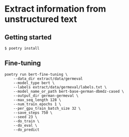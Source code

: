 # Extract information from unstructured text

## Getting started

```
$ poetry install
```

## Fine-tuning

```
poetry run bert-fine-tuning \
    --data_dir extract/data/germeval
    --model_type bert \
    --labels extract/data/germeval/labels.txt \
    --model_name_or_path bert-base-german-dbmdz-cased \
    --output_dir german-germeval \
    --max_seq_length 128 \
    --num_train_epochs 1 \
    --per_gpu_train_batch_size 32 \
    --save_steps 750 \
    --seed 23 \
    --do_train \
    --do_eval \
    --do_predict
```
